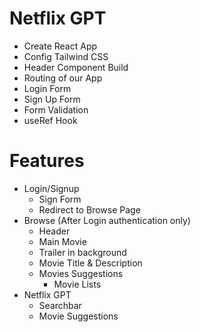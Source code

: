 # Netflix GPT

- Create React App
- Config Tailwind CSS
- Header Component Build
- Routing of our App
- Login Form
- Sign Up Form
- Form Validation
- useRef Hook

# Features

- Login/Signup
  - Sign Form
  - Redirect to Browse Page
- Browse (After Login authentication only)
  - Header
  - Main Movie
  - Trailer in background
  - Movie Title & Description
  - Movies Suggestions
    - Movie Lists
- Netflix GPT
  - Searchbar
  - Movie Suggestions
